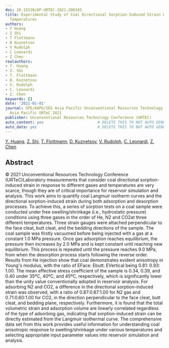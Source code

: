 ```yaml
---
doi: 10.15530/AP-URTEC-2021-208345
title: Experimental Study of Coal Directional Sorption-Induced Strain Under Different
  Temperatures
authors:
- Y Huang
- Z Shi
- T Flottmann
- D Kuznetsov
- V Rudolph
- C Leonardi
- Z Chen
realauthors:
- Y. Huang
- Z. Shi
- T. Flottmann
- D. Kuznetsov
- V. Rudolph
- C. Leonardi
- Z. Chen
keywords: []
date: '2021-01-01'
journal: SPE/AAPG/SEG Asia Pacific Unconventional Resources Technology Conference,
  Asia Pacific URTeC 2021
publisher: Unconventional Resources Technology Conference (URTEC)
auto_content: yes                        # DELETE THIS TO NOT AUTO GENERATE CONTENT
auto_data: yes                           # DELETE THIS TO NOT AUTO GENERATE METADATA
---
```

[Y. Huang](https://www.scopus.com/authid/detail.uri?authorId=57439732100), [Z. Shi](https://www.scopus.com/authid/detail.uri?authorId=57195218773), [T. Flottmann](https://www.scopus.com/authid/detail.uri?authorId=6701628110), [D. Kuznetsov](https://www.scopus.com/authid/detail.uri?authorId=56394041500), [V. Rudolph](https://www.scopus.com/authid/detail.uri?authorId=57224710784), [C. Leonardi](https://www.scopus.com/authid/detail.uri?authorId=25646377900), [Z. Chen](https://www.scopus.com/authid/detail.uri?authorId=56587084500)

## Abstract
© 2021 Unconventional Resources Technology Conference (URTeC)Laboratory measurements that consider coal directional sorption-induced strain in response to different gases and temperatures are very scarce, though they are of critical importance for reservoir simulation and analysis. This work aims to quantify coal Langmuir isotherm curves and the directional sorption-induced strain during both adsorption and desorption processes. To achieve this, a series of sorption tests on a coal sample were conducted under free swelling/shrinkage (i.e., hydrostatic pressure) conditions using three gases in the order of He, N2 and CO2at three different temperatures. Three strain gauges were attached perpendicular to the face cleat, butt cleat, and the bedding directions of the sample. The coal sample was firstly vacuumed before being injected with a gas at a constant 1.0 MPa pressure. Once gas adsorption reaches equilibrium, the pressure then increases by 2.0 MPa and is kept constant until reaching new equilibrium. This process is repeated until the pressure reaches 9.0 MPa, from when the desorption process starts following the reverse order. Results from He injection show that coal demonstrates evident anisotropy in Young's modulus, with the ratio of EFace: Ebutt: EVertical being 0.81: 0.93: 1.00. The mean effective stress coefficient of the sample is 0.34, 0.39, and 0.40 under 35ºC, 40ºC, and 45ºC, respectively, which is significantly lower than the unity value conventionally adopted in reservoir analysis. For adsorbing N2 and CO2, a difference in the directional sorption-induced strain was observed, with a ratio of 0.87:0.87:1.00 for N2 gas and 0.71:0.60:1.00 for CO2, in the direction perpendicular to the face cleat, butt cleat, and bedding plane, respectively. Furthermore, it is found that the total volumetric strain and adsorption volume are linearly correlated regardless of the type of adsorbing gas, indicating that sorption-induced strain can be directly estimated from the Langmuir isothermal curve. The comprehensive data set from this work provides useful information for understanding coal anisotropic response to swelling/shrinkage under various temperatures and selecting appropriate input parameter values into reservoir simulation and analysis.
